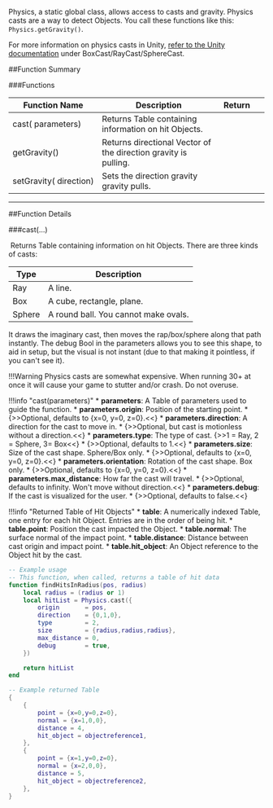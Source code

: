 Physics, a static global class, allows access to casts and gravity. Physics casts are a way to detect Objects. You call these functions like this: `Physics.getGravity()`.

For more information on physics casts in Unity, [refer to the Unity documentation](https://docs.unity3d.com/ScriptReference/Physics.html) under BoxCast/RayCast/SphereCast.

##Function Summary

###Functions

Function Name | Description | Return | &nbsp;
-- | -- | -- | --
cast([<span class="tag tab"></span>](intro#types)&nbsp;parameters) | Returns Table containing information on hit Objects. | [<span class="ret tab"></span>](intro#types) | [<span class="i"></span>](#cast)
getGravity() | Returns directional Vector of the direction gravity is pulling. | [<span class="ret vec"></span>](intro#vector) | 
setGravity([<span class="tag vec"></span>](intro#vector)&nbsp;direction) | Sets the direction gravity gravity pulls. | [<span class="ret boo"></span>](intro#types) 






---


##Function Details

###cast(...)

[<span class="ret tab"></span>](intro#types)&nbsp;Returns Table containing information on hit Objects. There are three kinds of casts:

Type | Description
--- | ---
Ray | A line.
Box | A cube, rectangle, plane.
Sphere | A round ball. You cannot make ovals.

It draws the imaginary cast, then moves the rap/box/sphere along that path instantly. The debug Bool in the parameters allows you to see this shape, to aid in setup, but the visual is not instant (due to that making it pointless, if you can't see it).

!!!Warning
    Physics casts are somewhat expensive. When running 30+ at once it will cause your game to stutter and/or crash. Do not overuse.
    
!!!info "cast(parameters)"
    * [<span class="tag tab"></span>](intro#types) **parameters**: A Table of parameters used to guide the function.
        * [<span class="tag vec"></span>](intro#vector) **parameters.origin**: Position of the starting point.
            * {>>Optional, defaults to {x=0, y=0, z=0}.<<}
        * [<span class="tag vec"></span>](intro#vector) **parameters.direction**: A direction for the cast to move in.
            * {>>Optional, but cast is motionless without a direction.<<}
        * [<span class="tag int"></span>](intro#types) **parameters.type**: The type of cast. {>>1 = Ray, 2 = Sphere, 3= Box<<}
            * {>>Optional, defaults to 1.<<}
        * [<span class="tag vec"></span>](intro#vector) **parameters.size**: Size of the cast shape. Sphere/Box only.
            * {>>Optional, defaults to {x=0, y=0, z=0}.<<}
        * [<span class="tag vec"></span>](intro#vector) **parameters.orientation**: Rotation of the cast shape. Box only.
            * {>>Optional, defaults to {x=0, y=0, z=0}.<<}
        * [<span class="tag flo"></span>](intro#types) **parameters.max_distance**: How far the cast will travel.
            * {>>Optional, defaults to infinity. Won't move without direction.<<}
        * [<span class="tag boo"></span>](intro#types) **parameters.debug**: If the cast is visualized for the user.
            * {>>Optional, defaults to false.<<}
    
!!!info "Returned Table of Hit Objects"
    * [<span class="tag tab"></span>](intro#types) **table**: A numerically indexed Table, one entry for each hit Object. Entries are in the order of being hit.
        * [<span class="tag vec"></span>](intro#vector) **table.point**: Position the cast impacted the Object.
        * [<span class="tag vec"></span>](intro#vector) **table.normal**: The surface normal of the impact point.
        * [<span class="tag flo"></span>](intro#types) **table.distance**: Distance between cast origin and impact point.
        * [<span class="tag obj"></span>](intro#types) **table.hit_object**: An Object reference to the Object hit by the cast.

``` Lua
-- Example usage
-- This function, when called, returns a table of hit data
function findHitsInRadius(pos, radius)
    local radius = (radius or 1)
    local hitList = Physics.cast({
        origin       = pos,
        direction    = {0,1,0},
        type         = 2,
        size         = {radius,radius,radius},
        max_distance = 0,
        debug        = true,
    })

    return hitList
end
```

``` Lua
-- Example returned Table
{
    {
        point = {x=0,y=0,z=0},
        normal = {x=1,0,0},
        distance = 4,
        hit_object = objectreference1,
    },
    {
        point = {x=1,y=0,z=0},
        normal = {x=2,0,0},
        distance = 5,
        hit_object = objectreference2,
    },
}
```
